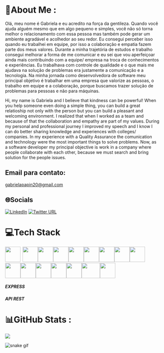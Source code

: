 # 💫About Me :
Olá, meu nome é Gabriela e eu acredito na força da gentileza. Quando você ajuda alguém mesmo que em algo pequeno e simples,
você não só torna melhor o relacionamento com essa pessoa mas também pode gerar um ambiente agradável e acolhedor ao seu redor. 
Eu consegui perceber isso quando eu trabalhei em equipe, por isso a colaboração e empatia fazem parte dos meus valores.
Durante a minha trajetória de estudos e trabalho consegui melhorar a forma de me comunicar e eu sei que vou aperfeiçoar 
ainda mais contribuindo com a equipe/ empresa na troca de conhecimentos e experiências. Eu trabalhava com controle de qualidade
e o que mais me ajudava na solução de problemas era justamente a comunicação e a tecnologia.
Na minha jornada como desenvolvedora de software meu principal objetivo é trabalhar em uma empresa que valorize as pessoas, o 
trabalho em equipe e a colaboração, porque buscamos trazer solução de problemas para pessoas e não para máquinas.

Hi, my name is Gabriela and I believe that kindness can be powerful! When you help someone even doing a simple thing, you can build 
a great relatioship not only with the person but you can build a pleasant and welcoming environment. I realized that when I worked as a team 
and because of that the collaboration and empathy are part of my values.
During my personal and professional journey I improved my speech and I know I can do better sharing knowledge and experiences with colleges/ 
companies. In my experience with a Quality Assurance the comunication and technology were the most important things to solve problems. 
Now, as a software developer my principal objective is work in a company where people collaborate with each other, because we must search and 
bring solution for the people issues.

## Email para contato: 
  gabrielapapin20@gmail.com

## 🌐Socials
[![LinkedIn](https://img.shields.io/badge/LinkedIn-%230077B5.svg?logo=linkedin&logoColor=white)](https://www.linkedin.com/in/gabrielapapin/) 
[![Twitter URL](https://img.shields.io/twitter/url/https/twitter.com/GabrielaPapin.svg?style=social&label=Follow%20%40GabrielaPapin)](https://twitter.com/GabrielaPapin)

# 💻Tech Stack
<img src="https://user-images.githubusercontent.com/94481706/214170753-3cef55b8-d6bc-4ba5-bbf1-1c38a7a34f87.png" height="50" width="50">&ensp;<img src="https://user-images.githubusercontent.com/94481706/214170568-e8ee9eb3-f257-4976-a7ea-bb0798c79903.png" height="50" width="50"><img src="https://user-images.githubusercontent.com/94481706/214171071-c270e1c2-048d-4069-aead-5cf269b24bca.png" height="50" width="50"><img src="https://user-images.githubusercontent.com/94481706/214171441-35fcac83-d8cc-48e4-9ab1-8a03a3c16ee7.png" height="50" width="50"><img src="https://user-images.githubusercontent.com/94481706/214158003-9714bcb8-6417-483f-822d-51077a331486.png" height="50" width="50"><img src="https://res.cloudinary.com/practicaldev/image/fetch/s--Z8WkK9ON--/c_imagga_scale,f_auto,fl_progressive,h_1080,q_auto,w_1080/https://dev-to-uploads.s3.amazonaws.com/uploads/articles/lgtxfuh1u1idlr09k0n7.png" height="50" width="50"><img src="https://user-images.githubusercontent.com/94481706/214171755-a30bbe3c-6b8a-48ca-9820-35420cdb7faa.png" height="50" width="50"><img src="https://user-images.githubusercontent.com/94481706/214159027-ab546a58-acb5-425e-8b75-5b02f12afd72.png" height="50" width="50"><img src="https://user-images.githubusercontent.com/94481706/214160340-95f6f951-3197-4f60-b2a0-5a23e12f370d.png" height="50" width="50"><img src="https://user-images.githubusercontent.com/94481706/214168439-aa6ba983-dfde-4cec-963e-dad3add7f2e4.png" height="50" width="50"><img src="https://cdn.iconscout.com/icon/free/png-256/mongodb-5-1175140.png" height="50" width="50"><img src="https://cdn.iconscout.com/icon/free/png-256/npm-3550843-2970428.png" height="50" width="50"><img src="https://user-images.githubusercontent.com/94481706/214172405-584755a3-c5bf-4986-90c2-b4639e95b8b0.png" height="50" width="50"><img src="https://blog.betrybe.com/wp-content/uploads/2022/07/image-4.jpeg" height="50" width="50"><img src="https://miro.medium.com/max/800/1*x2Y1VlQTzujsU48Lz9g2wg.jpeg" height="50" width="60"><img src="https://cdn.icon-icons.com/icons2/2107/PNG/512/file_type_vscode_icon_130084.png" height="50" width="50"><h5 background="blue" height="40" width="80">EXPRESS</h5><h5 background="blue" height="40" width="80">API REST</h5>


# 📊GitHub Stats :

![](https://github-readme-streak-stats.herokuapp.com/?user=GabisPapin&theme=blue-green&hide_border=false)<br/>

![snake gif](https://github.com/GabisPapin/GabisPapin/blob/output/github-contribution-grid-snake.svg)
